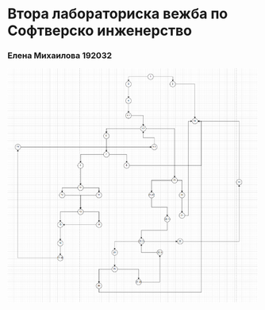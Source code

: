 # Втора лабораториска вежба по Софтверско инженерство
### Елена Михаилова 192032
![cfg](https://raw.githubusercontent.com/elena-mihailova/SI_2025_lab2_192032/refs/heads/master/CFG%20192032.png)
